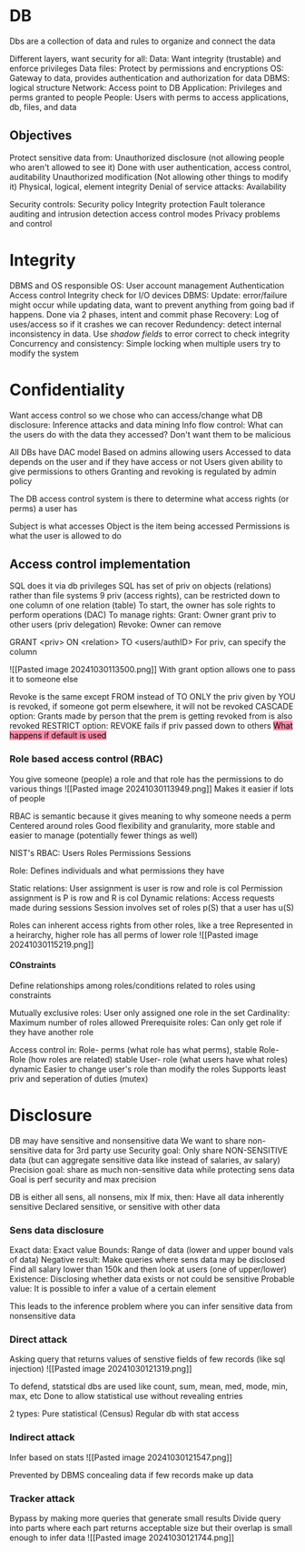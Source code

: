 # DB
Dbs are a collection of data and rules to organize and connect the data 

Different layers, want security for all:
	Data: Want integrity (trustable) and enforce privileges 
	Data files: Protect by permissions and encryptions 
	OS: Gateway to data, provides authentication and authorization for data
	DBMS: logical structure 
	Network: Access point to DB
	Application: Privileges and perms granted to people
	People: Users with perms to access applications, db, files, and data


## Objectives
Protect sensitive data from: 
	Unauthorized disclosure (not allowing people who aren't allowed to see it)
		Done with user authentication, access control, auditability 
	Unauthorized modification (Not allowing other things to modify it)
		Physical, logical, element integrity 
	Denial of service attacks:
		Availability 


Security controls:
	Security policy 
	Integrity protection 
	Fault tolerance
	auditing and intrusion detection
	access control modes
	Privacy problems and control

# Integrity
DBMS and OS responsible
OS:
	User account management
	Authentication
	Access control
	Integrity check for I/O devices
DBMS:
	Update: error/failure might occur while updating data, want to prevent anything from going bad if happens. Done via 2 phases, intent and commit phase
	Recovery: Log of uses/access so if it crashes we can recover
	Redundency: detect internal inconsistency in data. Use *shadow fields* to error correct to check integrity
Concurrency and consistency: Simple locking when multiple users try to modify the system


# Confidentiality 
Want access control so we chose who can access/change what
DB disclosure: Inference attacks and data mining
Info flow control: What can the users do with the data they accessed? Don't want them to be malicious 

All DBs have DAC model
	Based on admins allowing users
		Accessed to data depends on the user and if they have access or not
		Users given ability to give permissions to others
		Granting and revoking is regulated by admin policy 

The DB access control system is there to determine what access rights (or perms) a user has

Subject is what accesses
Object is the item being accessed
Permissions is what the user is allowed to do

## Access control implementation
SQL does it via db privileges 
	SQL has set of priv on objects (relations) rather than file systems
	9 priv (access rights), can be restricted down to one column of one relation (table)
To start, the owner has sole rights to perform operations (DAC)
To manage rights:
	Grant: Owner grant priv to other users (priv delegation)
	Revoke: Owner can remove


GRANT \<priv> ON \<relation>  TO \<users/authID>
For priv, can specify the column

![[Pasted image 20241030113500.png]]
With grant option allows one to pass it to someone else


Revoke is the same except FROM instead of TO
ONLY the priv given by YOU is revoked, if someone got perm elsewhere, it will not be revoked
CASCADE option: Grants made by person that the prem is getting revoked from is also revoked
RESTRICT option: REVOKE fails if priv passed down to others 
<mark style="background: #FF5582A6;">What happens if default is used</mark>

### Role based access control (RBAC)
You give someone (people) a role and that role has the permissions to do various things
![[Pasted image 20241030113949.png]]
Makes it easier if lots of people

RBAC is semantic because it gives meaning to why someone needs a perm
Centered around roles 
Good flexibility and granularity, more stable and easier to manage (potentially fewer things as well)

NIST's RBAC:
	Users
	Roles
	Permissions
	Sessions

Role: Defines individuals and what permissions they have

Static relations:
	User assignment is user is row and role is col
	Permission assignment is P is row and R is col
Dynamic relations:
	Access requests made during sessions 
	Session involves set of roles p(S) that a user has u(S)

Roles can inherent access rights from other roles, like a tree
Represented in a heirarchy, higher role has all perms of lower role
![[Pasted image 20241030115219.png]]


#### COnstraints
Define relationships among roles/conditions related to roles using constraints

Mutually exclusive roles: User only assigned one role in the set
Cardinality: Maximum number of roles allowed
Prerequisite roles: Can only get role if they have another role 


Access control in:
	Role- perms (what role has what perms), stable
	Role- Role (how roles are related) stable
	User- role (what users have what roles) dynamic
Easier to change user's role than modify the roles
Supports least priv and seperation of duties (mutex)


# Disclosure
DB may have sensitive and nonsensitive data
We want to share non-sensitive data for 3rd party use
	Security goal: Only share NON-SENSITIVE data (but can aggregate sensitive data like instead of salaries, av salary)
	Precision goal: share as much non-sensitive data while protecting sens data
	Goal is perf security and max precision 

DB is either all sens, all nonsens, mix
If mix, then:
	Have all data inherently sensitive
	Declared sensitive, or sensitive with other data

### Sens data disclosure
Exact data: Exact value
Bounds: Range of data (lower and upper bound vals of data)
Negative result: Make queries where sens data may be disclosed 
	Find all salary lower than 150k and then look at users (one of upper/lower)
Existence: Disclosing whether data exists or not could be sensitive 
Probable value: It is possible to infer a value of a certain element

This leads to the inference problem where you can infer sensitive data from nonsensitive data

### Direct attack
Asking query that returns values of senstive fields of few records (like sql injection)
![[Pasted image 20241030121319.png]]

To defend, statstical dbs are used like count, sum, mean, med, mode, min, max, etc
Done to allow statistical use without revealing entries

2 types:
	Pure statistical (Census)
	Regular db with stat access 


### Indirect attack
Infer based on stats
![[Pasted image 20241030121547.png]]

Prevented by DBMS concealing data if few records make up data

### Tracker attack
Bypass by making more queries that generate small results
Divide query into parts where each part returns acceptable size but their overlap is small enough to infer data
![[Pasted image 20241030121744.png]]

